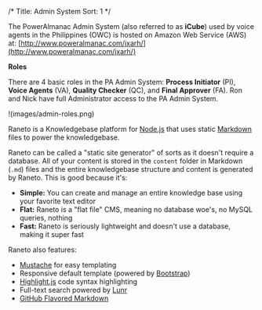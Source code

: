 /*
Title: Admin System
Sort: 1
*/

The PowerAlmanac Admin System (also referred to as **iCube**) used by voice agents in the Philippines (OWC) is hosted on Amazon Web Service (AWS) at: [http://www.poweralmanac.com/jxarh/](http://www.poweralmanac.com/jxarh/)

**Roles**

There are 4 basic roles in the PA Admin System: **Process Initiator** (PI), **Voice Agents** (VA), **Quality Checker** (QC), and **Final Approver** (FA). Ron and Nick have full Administrator access to the PA Admin System.

!(images/admin-roles.png)

Raneto is a Knowledgebase platform for [Node.js](http://nodejs.org) that uses static
[Markdown](http://daringfireball.net/projects/markdown) files to power the knowledgebase.

Raneto can be called a "static site generator" of sorts as it doesn't require a database. All
of your content is stored in the `content` folder in Markdown (`.md`) files and the entire
knowledgebase structure and content is generated by Raneto. This is good because it's:

* **Simple:** You can create and manage an entire knowledge base using your favorite text editor
* **Flat:** Raneto is a "flat file" CMS, meaning no database woe's, no MySQL queries, nothing
* **Fast:** Raneto is seriously lightweight and doesn't use a database, making it super fast

Raneto also features:

* [Mustache](http://mustache.github.io) for easy templating
* Responsive default template (powered by [Bootstrap](http://getbootstrap.com))
* [Highlight.js](http://highlightjs.org) code syntax highlighting
* Full-text search powered by [Lunr](http://lunrjs.com)
* [GitHub Flavored Markdown](https://help.github.com/articles/github-flavored-markdown)
